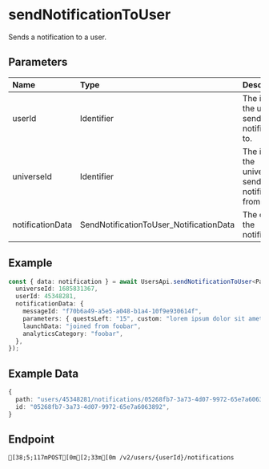 
# sendNotificationToUser
Sends a notification to a user.


## Parameters
| Name             | Type                                                | Description                                           |
| :--------------- | :-------------------------------------------------- | :---------------------------------------------------- |
| userId           | Identifier                                          | The id of the user send the notification to.          |
| universeId       | Identifier                                          | The id of the universe to send the notification from. |
| notificationData | SendNotificationToUser_NotificationData<Parameters> | The data of the notification.                         |



## Example
```ts copy showLineNumbers
const { data: notification } = await UsersApi.sendNotificationToUser<Parameters>({
  universeId: 1685831367,
  userId: 45348281,
  notificationData: {
    messageId: "f70b6a49-a5e5-a048-b1a4-10f9e930614f",
    parameters: { questsLeft: "15", custom: "lorem ipsum dolor sit amet" },
    launchData: "joined from foobar",
    analyticsCategory: "foobar",
  },
}); 
```


## Example Data
```ts copy showLineNumbers
{
  path: "users/45348281/notifications/05268fb7-3a73-4d07-9972-65e7a6063892",
  id: "05268fb7-3a73-4d07-9972-65e7a6063892",
} 
```


## Endpoint
```ansi
[38;5;117mPOST[0m[2;33m[0m /v2/users/{userId}/notifications
```
  